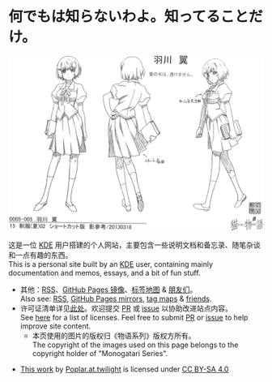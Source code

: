 # 何でもは知らないわよ。知ってることだけ。

![cover]

[cover]: ./assets/test-2.png

这是一位 [KDE] 用户搭建的个人网站，主要包含一些说明文档和备忘录、随笔杂谈和一点有趣的东西。<br />
This is a personal site built by an [KDE] user, containing mainly documentation and memos, essays, and a bit of fun stuff.

- 其他：[RSS]、[GitHub Pages 镜像]、[标签地图] & [朋友们]。<br />Also see: [RSS], [GitHub Pages mirrors][GitHub Pages 镜像], [tag maps][标签地图] & [friends][朋友们].
- 许可证清单详见[此处]。欢迎提交 [PR] 或 [issue] 以协助改进站点内容。<br />See [here][此处] for a list of licenses. Feel free to submit [PR] or [issue] to help improve site content. 
    - 本页使用的图片的版权归《物语系列》版权方所有。<br />The copyright of the images used on this page belongs to the copyright holder of "Monogatari Series".
- <p xmlns:cc="http://creativecommons.org/ns#" ><a rel="cc:attributionURL" href="https://github.com/poplar-at-twilight/whiteboard">This work</a> by <a rel="cc:attributionURL dct:creator" property="cc:attributionName" href="https://github.com/poplar-at-twilight">Poplar.at.twilight</a> is licensed under <a href="https://creativecommons.org/licenses/by-sa/4.0/?ref=chooser-v1" target="_blank" rel="license noopener noreferrer" style="display:inline-block;">CC BY-SA 4.0<img style="height:22px!important;margin-left:3px;vertical-align:text-bottom;" src="https://mirrors.creativecommons.org/presskit/icons/cc.svg?ref=chooser-v1" alt=""><img style="height:22px!important;margin-left:3px;vertical-align:text-bottom;" src="https://mirrors.creativecommons.org/presskit/icons/by.svg?ref=chooser-v1" alt=""><img style="height:22px!important;margin-left:3px;vertical-align:text-bottom;" src="https://mirrors.creativecommons.org/presskit/icons/sa.svg?ref=chooser-v1" alt=""></a></p>

[KDE]: https://kde.org/
[RSS]: ./blog/posts/hello-world.md
[GitHub Pages 镜像]: https://poplar-at-twilight.github.io/whiteboard/
[标签地图]: ./tags.md
[朋友们]: ./about/friends.md
[PR]: https://github.com/poplar-at-twilight/whiteboard/pulls
[issue]: https://github.com/poplar-at-twilight/whiteboard/issues
[此处]: ./about/license.md